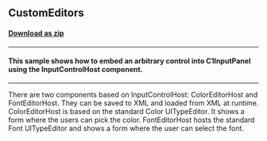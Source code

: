 ## CustomEditors
#### [Download as zip](https://minhaskamal.github.io/DownGit/#/home?url=https://github.com/GrapeCity/ComponentOne-WinForms-Samples/tree/master/NetFramework\InputPanel\CS\CustomEditors)
____
#### This sample shows how to embed an arbitrary control into C1InputPanel using the InputControlHost component.
____
There are two components based on InputControlHost: ColorEditorHost and FontEditorHost. They can be saved to XML and loaded from XML at runtime. ColorEditorHost is based on the standard Color UITypeEditor. It shows a form where the users can pick the color. FontEditorHost hosts the standard Font UITypeEditor and shows a form where the user can select the font. 